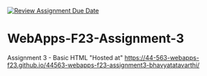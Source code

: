 [![Review Assignment Due Date](https://classroom.github.com/assets/deadline-readme-button-24ddc0f5d75046c5622901739e7c5dd533143b0c8e959d652212380cedb1ea36.svg)](https://classroom.github.com/a/q2-Q7VCy)
# WebApps-F23-Assignment-3
Assignment 3 - Basic HTML
"Hosted at" 
 https://44-563-webapps-f23.github.io/44563-webapps-f23-assignment3-bhavyatatavarthi/
